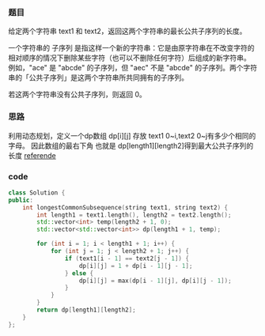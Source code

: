 ### 题目
给定两个字符串 text1 和 text2，返回这两个字符串的最长公共子序列的长度。

一个字符串的 子序列 是指这样一个新的字符串：它是由原字符串在不改变字符的相对顺序的情况下删除某些字符（也可以不删除任何字符）后组成的新字符串。
例如，"ace" 是 "abcde" 的子序列，但 "aec" 不是 "abcde" 的子序列。两个字符串的「公共子序列」是这两个字符串所共同拥有的子序列。

若这两个字符串没有公共子序列，则返回 0。

### 思路
利用动态规划，定义一个dp数组 dp[i][j] 存放 text1 0~i,text2 0~j有多少个相同的字母。 因此数组的最右下角 也就是 dp[length1][length2]得到最大公共子序列的长度
[referende](https://leetcode-cn.com/problems/longest-common-subsequence/solution/dong-tai-gui-hua-zhi-zui-chang-gong-gong-zi-xu-lie/)

### code 
~~~ c++
class Solution {
public:
    int longestCommonSubsequence(string text1, string text2) {
        int length1 = text1.length(), length2 = text2.length();
        std::vector<int> temp(length2 + 1, 0);
        std::vector<std::vector<int>> dp(length1 + 1, temp);

        for (int i = 1; i < length1 + 1; i++) {
            for (int j = 1; j < length2 + 1; j++) {
                if (text1[i - 1] == text2[j - 1]) {
                    dp[i][j] = 1 + dp[i - 1][j - 1];
                } else {
                    dp[i][j] = max(dp[i - 1][j], dp[i][j - 1]);
                }
            }
        }
        return dp[length1][length2];
    }
};
~~~
